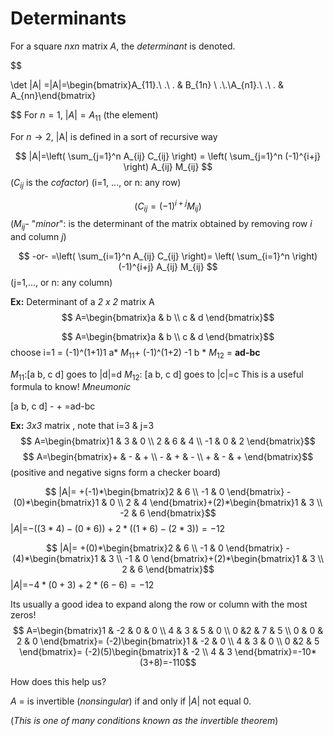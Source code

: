 # Determinants
For a square *nxn* matrix *A*, the *determinant* is denoted.

$$

\det |A| =|A|=\begin{bmatrix}A_{11}.\ .\ . & B_{1n} \\ .\\.\\A_{n1}.\ .\ . & A_{nn}\end{bmatrix}

$$
For  $n=1$, $|A|= A_{11}$ (the element)

For $n \to 2$, |A| is defined in a sort of recursive way




$$ |A|=\left( \sum_{j=1}^n A_{ij} C_{ij} \right) =  \left( \sum_{j=1}^n (-1)^{i+j} \right) A_{ij} M_{ij} $$
($C_{ij}$ is the *cofactor*) (i=1, ..., or n: any row)

$$ \left( C_{ij} = (-1)^{i+j} M_{ij} \right) $$
($M_{ij}$- "*minor*": is the determinant of the matrix obtained by removing row *i* and column *j*)


$$ -or- =\left( \sum_{i=1}^n A_{ij} C_{ij} \right)= \left( \sum_{i=1}^n \right) (-1)^{i+j} A_{ij} M_{ij} $$
 (j=1,..., or n: any column)


**Ex:** Determinant of a *2 x 2* matrix A
$$ A=\begin{bmatrix}a & b \\ c & d \end{bmatrix}$$



$$ A=\begin{bmatrix}a & b \\ c & d \end{bmatrix}$$
choose i=1 = (-1)^(1+1)1 a* $M_{11}$+ (-1)^(1+2) -1 b * $M_{12}$ = **ad-bc**


$M_{11}$:[a b, c d] goes to |d|=d $M_{12}$: [a b, c d] goes to |c|=c
This is a useful formula to know! *Mneumonic*

[a b, c d] - + =ad-bc


**Ex:** *3x3* matrix , note that i=3 & j=3 
$$ A=\begin{bmatrix}1 & 3 & 0 \\ 2 & 6 & 4 \\ -1 & 0 & 2 \end{bmatrix}$$
$$ A=\begin{bmatrix}+ & - & + \\ - & + & - \\ + & - & + \end{bmatrix}$$
(positive and negative signs form a checker board)

$$ |A|= +(-1)*\begin{bmatrix}2 & 6 \\ -1 & 0 \end{bmatrix} -(0)*\begin{bmatrix}1 & 0 \\ 2 & 4 \end{bmatrix}+(2)*\begin{bmatrix}1 & 3 \\ -2 & 6 \end{bmatrix}$$
|$A$|=$-((3*4)-(0*6))+2*((1*6)-(2*3))=-12$



$$ |A|= +(0)*\begin{bmatrix}2 & 6 \\ -1 & 0 \end{bmatrix} -(4)*\begin{bmatrix}1 & 3 \\ -1 & 0 \end{bmatrix}+(2)*\begin{bmatrix}1 & 3 \\ 2 & 6 \end{bmatrix}$$
|$A$|=$-4*(0+3)+2*(6-6)= -12$


Its usually a good idea to expand along the row or column with the most zeros!
$$ A=\begin{bmatrix}1 & -2 & 0 & 0 \\ 4 & 3 & 5 & 0 \\ 0 &2 & 7 & 5 \\ 0 & 0 & 2 & 0 \end{bmatrix}= (-2)\begin{bmatrix}1 & -2 & 0 \\ 4 & 3 & 0 \\ 0 &2 & 5 \end{bmatrix}=  (-2)(5)\begin{bmatrix}1 & -2 \\ 4 & 3 \end{bmatrix}=-10*(3+8)=-110$$



How does this help us?

$A$ = is invertible (*nonsingular*) if and only if |$A$| not equal 0.

(*This is one of many conditions known as the invertible theorem*)